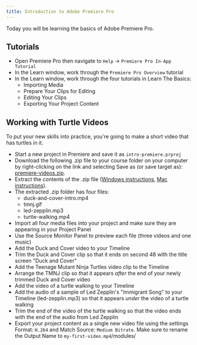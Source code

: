 ```yaml
---
title: Introduction to Adobe Premiere Pro
---
```


Today you will be learning the basics of Adobe Premiere Pro.

## Tutorials

- Open Premiere Pro then navigate to `Help` -> `Premiere Pro In-App Tutorial` 
- In the Learn window, work through the `Premiere Pro Overview` tutorial
- In the Learn window, work through the four tutorials in Learn The Basics:
  - Importing Media
  - Prepare Your Clips for Editing
  - Editing Your Clips
  - Exporting Your Project Content

## Working with Turtle Videos

To put your new skills into practice, you're going to make a short video that has turtles in it. 

- Start a new project in Premiere and save it as `intro-premiere.prproj`
- Download the following .zip file to your course folder on your computer by right-clicking on the link and selecting Save as (or save target as): [premiere-videos.zip]({{site.baseurl}}/modules/premiere-videos.zip). 
- Extract the contents of the .zip file ([Windows instructions](https://support.microsoft.com/en-us/windows/zip-and-unzip-files-f6dde0a7-0fec-8294-e1d3-703ed85e7ebc#:~:text=Open%20File%20Explorer%20and%20find,folder%20to%20a%20new%20location.), [Mac instructions](https://support.apple.com/guide/mac-help/zip-and-unzip-files-and-folders-on-mac-mchlp2528/mac#:~:text=unzip%20(expand)%20a%20compressed%20item)).
- The extracted .zip folder has four files:
  - duck-and-cover-intro.mp4
  - tmnj.gif
  - led-zepplin.mp3 
  - turtle-walking.mp4
- Import all four media files into your project and make sure they are appearing in your Project Panel
- Use the Source Monitor Panel to preview each file (three videos and one music)
- Add the Duck and Cover video to your Timeline
- Trim the Duck and Cover clip so that it ends on second 48 with the title screen "Duck and Cover"
- Add the Teenage Mutant Ninja Turtles video clip to the Timeline 
- Arrange the TMNJ clip so that it appears *after* the end of your newly trimmed Duck and Cover video
- Add the video of a turtle walking to your Timeline
- Add the audio of a sample of Led Zepplin's "Immigrant Song" to your Timeline (led-zepplin.mp3) so that it appears *under* the video of a turtle walking
- Trim the end of the video of the turtle walking so that the video ends with the end of the audio from Led Zepplin
- Export your project content as a single new video file using the settings Format: `H.264` and Match Source: `Medium Bitrate`. Make sure to rename the Output Name to `my-first-video.mp4`/modules/